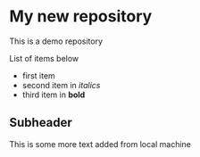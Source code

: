 # My new repository

This is a demo repository

List of items below 

* first item
* second item in *italics*
* third item in **bold**

## Subheader

This is some more text added from local machine
